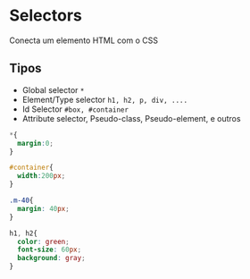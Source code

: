 # Selectors

Conecta um elemento HTML com o CSS

## Tipos

* Global selector `*`
* Element/Type selector `h1, h2, p, div, ....`
* Id Selector `#box, #container`
* Attribute selector, Pseudo-class, Pseudo-element, e outros


```css
*{
  margin:0;
}

#container{
  width:200px;
}

.m-40{
  margin: 40px;
}

h1, h2{ 
  color: green;
  font-size: 60px;
  background: gray;
}
```